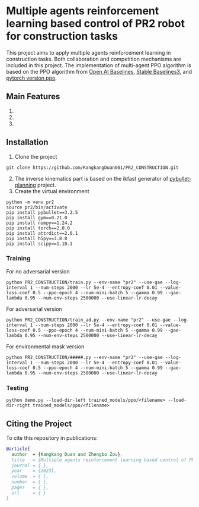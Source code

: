 # Multiple agents reinforcement learning based control of PR2 robot for construction tasks
This project aims to apply multiple agents reinforcement learning in construction tasks. Both collaboration and competition mechanisms are included in this project. The implementation of multi-agent PPO algorithm is based on the PPO algorithm from [Open AI Baselines](https://github.com/openai/baselines), [Stable Baselines3](https://github.com/DLR-RM/stable-baselines3), and [pytorch version ppo](https://github.com/ikostrikov/pytorch-a2c-ppo-acktr-gail). 
## Main Features
1.
2.
3.
## Installation
1. Clone the project
```
git clone https://github.com/KangkangDuan001/PR2_CONSTRUCTION.git
```
2. The inverse kinematics part is based on the ikfast generator of [pybullet-planning](https://github.com/caelan/pybullet-planning) project.
3. Create the virtual environment
```
python -m venv pr2
source pr2/bin/activate
pip install pybullet==3.2.5
pip install gym==0.21.0
pip install numpy==1.24.2
pip install torch==2.0.0
pip install attrdict==2.0.1
pip install h5py==3.8.0
pip install scipy==1.10.1
```
### Training
For no adversarial version
```
python PR2_CONSTRUCTION/train.py --env-name "pr2" --use-gae --log-interval 1 --num-steps 2000 --lr 5e-4 --entropy-coef 0.01 --value-loss-coef 0.5 --ppo-epoch 4 --num-mini-batch 5 --gamma 0.99 --gae-lambda 0.95 --num-env-steps 2500000 --use-linear-lr-decay 
```
For adversarial version
```
python PR2_CONSTRUCTION/train_ad.py --env-name "pr2" --use-gae --log-interval 1 --num-steps 2000 --lr 5e-4 --entropy-coef 0.01 --value-loss-coef 0.5 --ppo-epoch 4 --num-mini-batch 5 --gamma 0.99 --gae-lambda 0.95 --num-env-steps 2500000 --use-linear-lr-decay 
```
For environmental mask version
```
python PR2_CONSTRUCTION/#####.py --env-name "pr2" --use-gae --log-interval 1 --num-steps 2000 --lr 5e-4 --entropy-coef 0.01 --value-loss-coef 0.5 --ppo-epoch 4 --num-mini-batch 5 --gamma 0.99 --gae-lambda 0.95 --num-env-steps 2500000 --use-linear-lr-decay 
```
### Testing
```
python demo.py --load-dir-left trained_models/ppo/<filename> --load-dir-right trained_models/ppo/<filename>
```
## Citing the Project
To cite this repository in publications:
```bibtex
@article{
  author  = {Kangkang Duan and Zhengbo Zou},
  title   = {Multiple agents reinforcement learning based control of PR2 robot for construction tasks},
  journal = { },
  year    = {2023},
  volume  = { },
  number  = { },
  pages   = { },
  url     = { }
}
```
